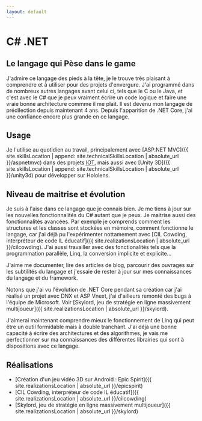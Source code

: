 ```yaml
---
layout: default
---
```


# C# .NET

## Le langage qui Pèse dans le game

J'admire ce langage des pieds à la tête, je le trouve très plaisant à comprendre et à utiliser pour des projets d'envergure. J'ai programmé dans de nombreux autres langages avant celui ci, tels que le C ou le Java, et c'est avec le C# que je peux vraiment écrire un code logique et faire une vraie bonne architecture commme il me plait. Il est devenu mon langage de prédilection depuis maintenant 4 ans.
Depuis l'apparition de .NET Core, j'ai une confiance encore plus grande en ce langage.

## Usage

Je l'utilise au quotidien au travail, principalement avec [ASP.NET MVC]({{ site.skillsLocation | append: site.technicalSkillsLocation |  absolute_url }}/aspnetmvc) dans des projets <abbr title="Internet Of Things">IOT</abbr>, mais aussi avec [Unity 3D]({{ site.skillsLocation | append: site.technicalSkillsLocation |  absolute_url }}/unity3d) pour développer sur Hololens.

## Niveau de maitrise et évolution

Je suis à l'aise dans ce langage que je connais bien. Je me tiens à jour sur les nouvelles fonctionnalités du C# autant que je peux. Je maitrise aussi des fonctionnalités avancées. Par exemple je comprends comment les structures et les classes sont stockées en mémoire, comment fonctionne le langage, car j'ai déjà pu l'expérimenter nottamement avec [CIL Cowding, interpréteur de code IL éducatif]({{ site.realizationsLocation | absolute_url }}/cilcowding). J'ai aussi travailler avec des fonctionalités tels que la programmation parallèle, Linq, la conversion implicite et explicite...

J'aime me documenter, lire des articles de blog, parcourir des ouvrages sur les subtilités du langage et j'essaie de rester à jour sur mes connaissances du langage et du framework.

Notons que j'ai vu l'évolution de .NET Core pendant sa création car j'ai réalisé un projet avec DNX et ASP Vnext, j'ai d'ailleurs remonté des bugs à l'équipe de Microsoft. Voir [Skylord, jeu de stratégie en ligne massivement multijoueur]({{ site.realizationsLocation | absolute_url }}/skylord).

J'aimerai maintenant comprendre mieux le fonctionnement de Linq qui peut être un outil formidable mais à double tranchant. J'ai déjà une bonne capacité à écrire des architectures et des algorithmes, je vais me perfectionner sur ma connaissances des différentes librairies qui sont à dispositions avec ce langage.

## Réalisations

* [Création d'un jeu vidéo 3D sur Android : Epic Spirit]({{ site.realizationsLocation | absolute_url }}/epicspirit)
* [CIL Cowding, interpréteur de code IL éducatif]({{ site.realizationsLocation | absolute_url }}/cilcowding)
* [Skylord, jeu de stratégie en ligne massivement multijoueur]({{ site.realizationsLocation | absolute_url }}/skylord)